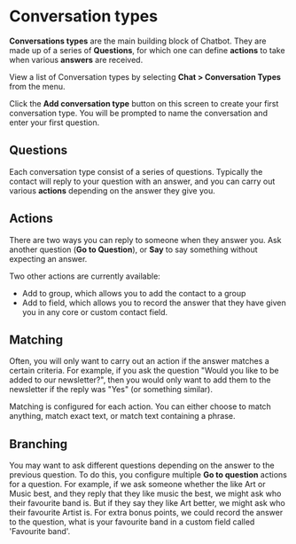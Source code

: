 # Conversation types

**Conversations types** are the main building block of Chatbot. They are made up of a series of **Questions**, for which one can define **actions** to take when various **answers** are received.

View a list of Conversation types by selecting **Chat > Conversation Types** from the menu.

Click the **Add conversation type** button on this screen to create your first conversation type. You will be prompted to name the conversation and enter your first question.

## Questions

Each conversation type consist of a series of questions. Typically the contact will reply to your question with an answer, and you can carry out various **actions** depending on the answer they give you.

## Actions

There are two ways you can reply to someone when they answer you. Ask another question (**Go to Question**), or **Say** to say something without expecting an answer.

Two other actions are currently available:

* Add to group, which allows you to add the contact to a group
* Add to field, which allows you to record the answer that they have given you in any core or custom contact field.

## Matching

Often, you will only want to carry out an action if the answer matches a certain criteria. For example, if you ask the question "Would you like to be added to our newsletter?", then you would only want to add them to the newsletter if the reply was "Yes" (or something similar).

Matching is configured for each action. You can either choose to match anything, match exact text, or match text containing a phrase.

## Branching

You may want to ask different questions depending on the answer to the previous question. To do this, you configure multiple **Go to question** actions for a question. For example, if we ask someone whether the like Art or Music best, and they reply that they like music the best, we might ask who their favourite band is. But if they say they like Art better, we might ask who their favourite Artist is. For extra bonus points, we could record the answer to the question, what is your favourite band in a custom field called 'Favourite band'.
